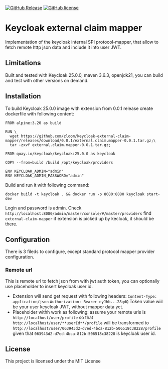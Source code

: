[![GitHub Release](https://img.shields.io/github/v/release/zloom/keycloak-external-claim-mapper?color=blue)](https://github.com/zloom/keycloak-external-claim-mapper/releases)
[![GitHub license](https://img.shields.io/badge/License-MIT-blue.svg)](https://github.com/zloom/keycloak-external-claim-mapper/blob/main/LICENSE)

# Keycloak external claim mapper
Implementation of the keycloak internal SPI protocol-mapper, that allow to fetch remote http json data and include it into user JWT.
## Limitations
Built and tested with Keycloak 25.0.0, maven 3.6.3, openjdk21, you can build and test with other versions on demand.
## Installation
To build Keycloak 25.0.0 image with extension from 0.0.1 release create dockerfile with following content:
```
FROM alpine:3.20 as build

RUN \
  wget https://github.com/zloom/keycloak-external-claim-mapper/releases/download/0.0.1/external.claim.mapper-0.0.1.tar.gz;\
  tar -zxvf external.claim.mapper-0.0.1.tar.gz;

FROM quay.io/keycloak/keycloak:25.0.0 as keycloak

COPY --from=build /build /opt/keycloak/providers

ENV KEYCLOAK_ADMIN="admin"
ENV KEYCLOAK_ADMIN_PASSWORD="admin"
```
Build and run it with following command:
```
docker build -t keycloak . && docker run -p 8080:8080 keycloak start-dev
```
Login and password is admin. Check `http://localhost:8080/admin/master/console/#/master/providers` find `external-claim-mapper` if extension is picked up by kecloak, it should be there.
## Configuration
There is 3 fileds to configure, except standard protocol mapper provider configuration.
### Remote url
This is remote url to fetch json from with jwt auth token, you can optionally use placeholder to insert keycloak user id. 
- Extension will send get request with following headers:
`Content-Type: application/json`
`Authorization: Bearer eyJhb...28qdQ`
Token value wiil be your user keycloak JWT, without mapper data yet.
- Placeholder withh work as following: assume your remote urls is `http://localhost/user/profile` so that `http://localhost/user/**userId**/profile` will be transformed to `http://localhost/user/063943d2-d7ed-4bca-812b-506518c38228/profile` given that `063943d2-d7ed-4bca-812b-506518c38228` is keycloak user id.

## License
This project is licensed under the MIT License

